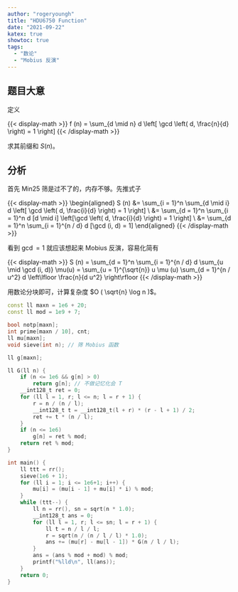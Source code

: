 ```yaml
---
author: "rogeryoungh"
title: "HDU6750 Function"
date: "2021-09-22"
katex: true
showtoc: true
tags: 
  - "数论"
  - "Mobius 反演"
---
```


## 题目大意

定义

{{< display-math >}}
f (n) = \sum_{d \mid n} d \left[ \gcd \left( d, \frac{n}{d} \right) = 1 \right]
{{< /display-math >}}

求其前缀和 $S(n)$。

## 分析

首先 Min25 筛是过不了的，内存不够。先推式子

{{< display-math >}}
\begin{aligned}
S (n) &= \sum_{i = 1}^n \sum_{d \mid i} d \left[ \gcd \left( d, \frac{i}{d} \right) = 1 \right] \\
&= \sum_{d = 1}^n \sum_{i = 1}^n d [d \mid i] \left[\gcd \left( d, \frac{i}{d} \right) = 1 \right] \\
&= \sum_{d = 1}^n \sum_{i = 1}^{n / d} d [\gcd (i, d) = 1]
\end{aligned}
{{< /display-math >}}

看到 $\gcd = 1$ 就应该想起来 Mobius 反演，容易化简有

{{< display-math >}}
S (n) = \sum_{d = 1}^n \sum_{i = 1}^{n / d} d \sum_{u \mid \gcd (i, d)} \mu(u) = \sum_{u = 1}^{\sqrt{n}} u \mu (u) \sum_{d = 1}^{n / u^2} d \left\lfloor \frac{n}{d u^2} \right\rfloor
{{< /display-math >}}

用数论分块即可，计算复杂度 $O ( \sqrt{n} \log n )$。

```cpp
const ll maxn = 1e6 + 20;
const ll mod = 1e9 + 7;

bool notp[maxn];
int prime[maxn / 10], cnt;
ll mu[maxn];
void sieve(int n); // 筛 Mobius 函数

ll g[maxn];

ll G(ll n) {
    if (n <= 1e6 && g[n] > 0)
        return g[n]; // 不做记忆化会 T
    __int128_t ret = 0;
    for (ll l = 1, r; l <= n; l = r + 1) {
        r = n / (n / l);
        __int128_t t = __int128_t(l + r) * (r - l + 1) / 2;
        ret += t * (n / l);
    }
    if (n <= 1e6)
        g[n] = ret % mod;
    return ret % mod;
}

int main() {
    ll ttt = rr();
    sieve(1e6 + 1);
    for (ll i = 1; i <= 1e6+1; i++) {
        mu[i] = (mu[i - 1] + mu[i] * i) % mod;
    }
    while (ttt--) {
        ll n = rr(), sn = sqrt(n * 1.0);
        __int128_t ans = 0;
        for (ll l = 1, r; l <= sn; l = r + 1) {
            ll t = n / l / l;
            r = sqrt(n / (n / l / l) * 1.0);
            ans += (mu[r] - mu[l - 1]) * G(n / l / l);
        }
        ans = (ans % mod + mod) % mod;
        printf("%lld\n", ll(ans));
    }
    return 0;
}
```

